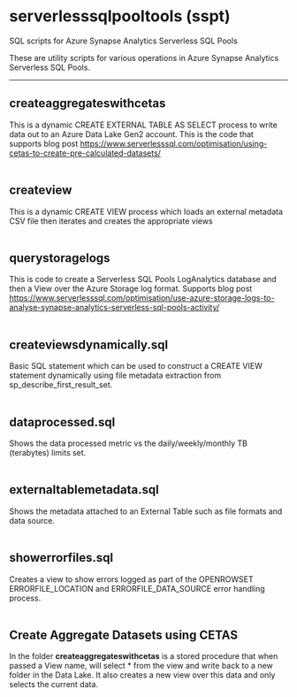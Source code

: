 # serverlesssqlpooltools (sspt)
SQL scripts for Azure Synapse Analytics Serverless SQL Pools

These are utility scripts for various operations in Azure Synapse Analytics Serverless SQL Pools.

---

## createaggregateswithcetas
This is a dynamic CREATE EXTERNAL TABLE AS SELECT process to write data out to an Azure Data Lake Gen2 account.  This is the code that supports blog post https://www.serverlesssql.com/optimisation/using-cetas-to-create-pre-calculated-datasets/
<br /><br />

## createview
This is a dynamic CREATE VIEW process which loads an external metadata CSV file then iterates and creates the appropriate views
<br /><br />

## querystoragelogs
This is code to create a Serverless SQL Pools LogAnalytics database and then a View over the Azure Storage log format.  Supports blog post https://www.serverlesssql.com/optimisation/use-azure-storage-logs-to-analyse-synapse-analytics-serverless-sql-pools-activity/
<br /><br />

## createviewsdynamically.sql 
Basic SQL statement which can be used to construct a CREATE VIEW statement dynamically using file metadata extraction from sp_describe_first_result_set.
<br /><br />

## dataprocessed.sql 
Shows the data processed metric vs the daily/weekly/monthly TB (terabytes) limits set.
<br /><br />

## externaltablemetadata.sql 
Shows the metadata attached to an External Table such as file formats and data source.
<br /><br />

## showerrorfiles.sql
Creates a view to show errors logged as part of the OPENROWSET ERRORFILE_LOCATION and ERRORFILE_DATA_SOURCE error handling process.
<br /><br />

## Create Aggregate Datasets using CETAS
In the folder **createaggregateswithcetas** is a stored procedure that when passed a View name, will select * from the view and write back to a new folder in the Data Lake.  It also creates a new view over this data and only selects the current data.
